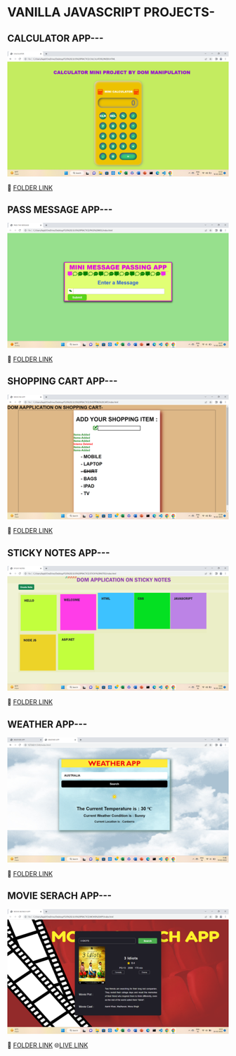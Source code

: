 # VANILLA JAVASCRIPT PROJECTS-

## CALCULATOR APP---

![IMG1](./CALCULATOR2/Screenshot%20(261).png)


:file_folder: [FOLDER LINK](https://github.com/kapilsarkar/FSJS2.0/tree/main/JS%20PRACTICE/CALCULATOR2)

## PASS MESSAGE APP---

![IMG2](./PASS%20MSG/MINIMSG.png)

:file_folder: [FOLDER LINK](https://github.com/kapilsarkar/FSJS2.0/tree/main/JS%20PRACTICE/PASS%20MSG)

## SHOPPING CART APP---


![IMG3](./SHOPPING%20CART/Screenshot%20(262).png)


:file_folder: [FOLDER LINK](https://github.com/kapilsarkar/FSJS2.0/tree/main/JS%20PRACTICE/SHOPPING%20CART)


## STICKY NOTES APP---

![IMG4](./STICKY%20NOTES/Screenshot%20(263).png)

:file_folder: [FOLDER LINK](https://github.com/kapilsarkar/FSJS2.0/tree/main/JS%20PRACTICE/STICKY%20NOTES)

## WEATHER APP---

![IMG5](./WEATHER%20APP/Screenshot%20(265).png)

:file_folder: [FOLDER LINK](https://github.com/kapilsarkar/FSJS2.0/tree/main/JS%20PRACTICE/WEATHER%20APP)


## MOVIE SERACH APP---

![IMG6](./MOVIE%20APP/Screenshot%20(273).png)


:file_folder: [FOLDER LINK](https://github.com/kapilsarkar/FSJS2.0/tree/main/JS%20PRACTICE/MOVIE%20APP)
:globe_with_meridians:[LIVE LINK](https://ksmovie2.vercel.app/)













